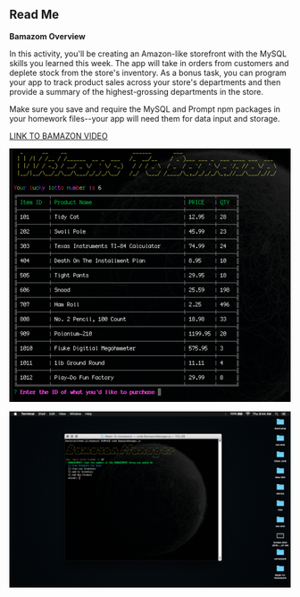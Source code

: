 
Read Me
-------------

**Bamazom Overview**

In this activity, you'll be creating an Amazon-like storefront with the MySQL skills you learned this week. The app will take in orders from customers and deplete stock from the store's inventory. As a bonus task, you can program your app to track product sales across your store's departments and then provide a summary of the highest-grossing departments in the store.

Make sure you save and require the MySQL and Prompt npm packages in your homework files--your app will need them for data input and storage.

[LINK TO BAMAZON VIDEO](https://github.com/shaanobney/Week-12-Homework/blob/master/Bamazon1.mp4)

![](https://github.com/shaanobney/Week-12-Homework/blob/master/images/3.jpg?raw=true)

![wocka wocka](https://github.com/shaanobney/Week-12-Homework/blob/master/images/2.jpg?raw=true)

